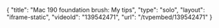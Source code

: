 {
    "title": "Mac 190 foundation brush: My tips",
    "type": "solo",
    "layout": "iframe-static",
    "videoId": "139542471",
    "url": "\/tvpembed\/139542471"
}
